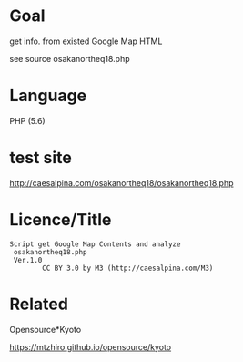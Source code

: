 # Goal

get info. from existed Google Map HTML

see source osakanortheq18.php


# Language

PHP (5.6)

# test site

<a href="http://caesalpina.com/osakanortheq18/osakanortheq18.php">http://caesalpina.com/osakanortheq18/osakanortheq18.php</a>

# Licence/Title

    Script get Google Map Contents and analyze
     osakanortheq18.php
     Ver.1.0
            CC BY 3.0 by M3 (http://caesalpina.com/M3)


# Related

Opensource*Kyoto

https://mtzhiro.github.io/opensource/kyoto
